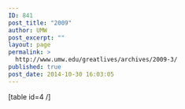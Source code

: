 ```yaml
---
ID: 841
post_title: "2009"
author: UMW
post_excerpt: ""
layout: page
permalink: >
  http://www.umw.edu/greatlives/archives/2009-3/
published: true
post_date: 2014-10-30 16:03:05
---
```

[table id=4 /]